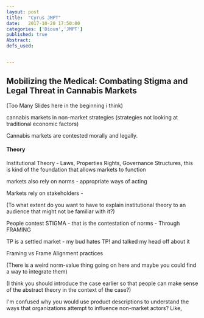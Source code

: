 ```yaml
---
layout: post
title:  "Cyrus JMPT"
date:   2017-10-20 17:50:00
categories: ['Dioun','JMPT']
published: true
Abstract:
defs_used:


---
```


## Mobilizing the Medical: Combating Stigma and Legal Threat in Cannabis Markets

(Too Many Slides here in the beginning i think)

cannabis markets in non-market strategies (strategies not looking at traditional economic factors)

Cannabis markets are contested morally and legally.

#### Theory
Institutional Theory - Laws, Properties Rights, Governance Structures, this is kind of the foundation that allows markets to function

markets also rely on norms - appropriate ways of acting

Markets rely on stakeholders -

(To what extent do you want to have to explain institutional theory to an audience that might not be familiar with it?)


People contest STIGMA - that is the contestation of norms - Through FRAMING

TP is a settled market - my bud hates TP! and talked my head off about it

Framing vs Frame Alignment practices

(There is a weird norm-value thing going on here and maybe you could find a way to integrate them)




(I think you should introduce the case earlier so that people can make sense of the abstract theory in the context of the case?)

I'm confused why you would use product descriptions to understand the ways that organizations attempt to influence non-market actors? Like,
